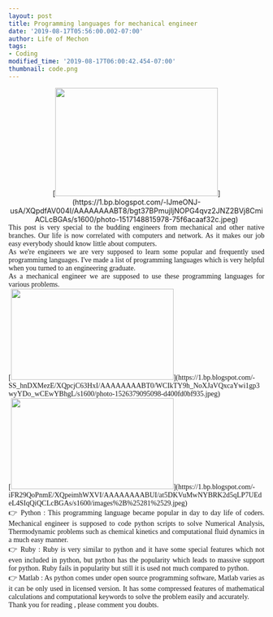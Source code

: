 ```yaml
---
layout: post
title: Programming languages for mechanical engineer
date: '2019-08-17T05:56:00.002-07:00'
author: Life of Mechon
tags:
- Coding
modified_time: '2019-08-17T06:00:42.454-07:00'
thumbnail: code.png
---
```


<div dir="ltr" style="text-align: left;" trbidi="on"><div class="separator" 
style="clear: both; text-align: center;">[<img border="0" 
data-original-height="333" data-original-width="500" height="213" 
src="https://1.bp.blogspot.com/-lJmeONJ-usA/XQpdfAV004I/AAAAAAAABT8/bgt37BPmujIjNOPG4qvz2JNZ2BVj8CmiACLcBGAs/s320/photo-1517148815978-75f6acaaf32c.jpeg" 
width="320" 
/>](https://1.bp.blogspot.com/-lJmeONJ-usA/XQpdfAV004I/AAAAAAAABT8/bgt37BPmujIjNOPG4qvz2JNZ2BVj8CmiACLcBGAs/s1600/photo-1517148815978-75f6acaaf32c.jpeg)<div 
class="separator" style="clear: both; text-align: center;"> 
<div dir="ltr"><div style="text-align: justify;"><span style="font-family: 
&quot;times&quot; , &quot;times new roman&quot; , serif;">This post is very 
special to the budding engineers from mechanical and other native branches. 
Our life is now correlated with computers and network. As it makes our job 
easy everybody should know little about computers. 

<div dir="ltr"><div style="text-align: justify;"><span style="font-family: 
&quot;times&quot; , &quot;times new roman&quot; , serif;">As we're engineers 
we are very supposed to learn some popular and frequently used programming 
languages. I've made a list of programming languages which is very helpful 
when you turned to an engineering graduate.<div dir="ltr"><div 
style="text-align: justify;"><span style="font-family: &quot;times&quot; , 
&quot;times new roman&quot; , serif;">As a mechanical engineer we are supposed 
to use these programming languages for various problems.<div dir="ltr"><div 
style="text-align: justify;"><span style="font-family: &quot;times&quot; , 
&quot;times new roman&quot; , serif;"> 
<div class="separator" style="clear: both; text-align: justify;">[<span 
style="font-family: &quot;times&quot; , &quot;times new roman&quot; , 
serif;"><img border="0" data-original-height="281" data-original-width="500" 
height="179" 
src="https://1.bp.blogspot.com/-SS_hnDXMezE/XQpcjC63HxI/AAAAAAAABT0/WCIkTY9h_NoXJaVQxcaYwi1gp3wyYDo_wCEwYBhgL/s320/photo-1526379095098-d400fd0bf935.jpeg" 
width="320" 
/>](https://1.bp.blogspot.com/-SS_hnDXMezE/XQpcjC63HxI/AAAAAAAABT0/WCIkTY9h_NoXJaVQxcaYwi1gp3wyYDo_wCEwYBhgL/s1600/photo-1526379095098-d400fd0bf935.jpeg)<div 
class="separator" style="clear: both; text-align: justify;">[<span 
style="font-family: &quot;times&quot; , &quot;times new roman&quot; , 
serif;"><img border="0" data-original-height="223" data-original-width="397" 
height="179" 
src="https://1.bp.blogspot.com/-iFR29QoPnmE/XQpeimhWXVI/AAAAAAAABUI/at5DKVuMwNYBRK2d5qLP7UEdeL4SIqQiQCLcBGAs/s320/images%2B%25281%2529.jpeg" 
width="320" 
/>](https://1.bp.blogspot.com/-iFR29QoPnmE/XQpeimhWXVI/AAAAAAAABUI/at5DKVuMwNYBRK2d5qLP7UEdeL4SIqQiQCLcBGAs/s1600/images%2B%25281%2529.jpeg)<div 
dir="ltr"><div style="text-align: justify;"><span style="font-family: 
&quot;times&quot; , &quot;times new roman&quot; , serif;"> 
<div dir="ltr"><div style="text-align: justify;"><span style="font-family: 
&quot;times&quot; , &quot;times new roman&quot; , serif;"> 
<div dir="ltr"><div style="text-align: justify;"><span style="font-family: 
&quot;times&quot; , &quot;times new roman&quot; , serif;">  👉   Python  :  
This programming language became popular in day to day life of coders. 
Mechanical engineer is supposed to code python scripts to solve Numerical 
Analysis, Thermodynamic problems such as chemical kinetics and computational 
fluid dynamics in a much easy manner. 
<span style="font-family: &quot;times&quot; , &quot;times new roman&quot; , 
serif;"> 
<div dir="ltr"><div style="text-align: justify;"><span style="font-family: 
&quot;times&quot; , &quot;times new roman&quot; , serif;">  👉  Ruby     : Ruby 
is very similar to python and it have some special features which not even 
included in python, but python has the popularity which leads to massive 
support for python. Ruby fails in popularity but still it is used not much 
compared to python.<div dir="ltr"><div style="text-align: justify;"> 
<span style="font-family: &quot;times&quot; , &quot;times new roman&quot; , 
serif;"> 👉    Matlab : As python comes under open source programming software, 
Matlab varies as it can be only used in licensed version. It has some 
compressed features of mathematical calculations and computational keywords to 
solve the problem easily and accurately.<div dir="ltr"><div style="text-align: 
justify;"><span style="font-family: &quot;times&quot; , &quot;times new 
roman&quot; , serif;"> 
<ins class="adsbygoogle" data-ad-client="ca-pub-5995405766026327" 
data-ad-format="fluid" data-ad-layout="in-article" data-ad-slot="9521379641" 
style="display: block; text-align: center;"></ins> 
<div dir="ltr"><div style="text-align: justify;"><span style="font-family: 
&quot;times&quot; , &quot;times new roman&quot; , serif;">Thank you for 
reading , please comment you doubts. 
